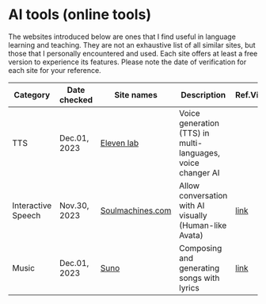 # AI tools (online tools)
The websites introduced below are ones that I find useful in language learning and teaching. They are not an exhaustive list of all similar sites, but those that I personally encountered and used. Each site offers at least a free version to experience its features. Please note the date of verification for each site for your reference.

|Category|Date checked|Site names|Description|Ref.Video|
|---|---|---|---|---|
|TTS|Dec.01, 2023|[Eleven lab](https://elevenlabs.io/)|Voice generation (TTS) in multi-languages, voice changer AI||
|Interactive Speech|Nov.30, 2023|[Soulmachines.com](https://www.soulmachines.com/)|Allow conversation with AI visually (Human-like Avata)|[link](https://youtu.be/G1tHLs-UK90?si=Umgdg0BTBQDrDXiz)|
|Music|Dec.01, 2023|[Suno](https://www.suno.ai/)|Composing and generating songs with lyrics|[link](https://youtu.be/yAmTz4xtWss?si=-T2fFIgZjvFonwBb)|
